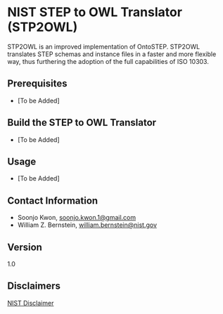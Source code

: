 # NIST STEP to OWL Translator (STP2OWL)
STP2OWL is an improved implementation of OntoSTEP. STP2OWL translates STEP schemas and instance files in a faster and more flexible way, thus furthering the adoption of the full capabilities of ISO 10303. 
## Prerequisites
- [To be Added]
## Build the STEP to OWL Translator
- [To be Added]
## Usage
- [To be Added]
## Contact Information
- Soonjo Kwon, soonjo.kwon.1@gmail.com
- William Z. Bernstein, william.bernstein@nist.gov
## Version
1.0
## Disclaimers
[NIST Disclaimer](https://www.nist.gov/disclaimer)


